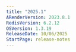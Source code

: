```yaml
---
title: "2025.1"
ARenderVersion: 2023.8.1
RedisVersion: 6.2.12
OSVersion: 1.3.19
ReleaseDate: 10/06/2025
StartPage: release-notes
---
```

